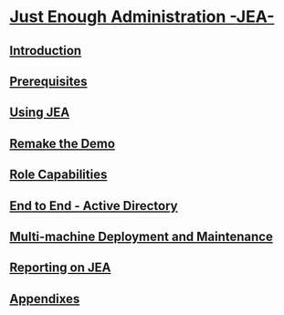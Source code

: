 # [Just Enough Administration -**JEA**-](README.md)
##  [Introduction](introduction.md)
##  [Prerequisites](prerequisites.md)
##  [Using JEA](using-jea.md)
##  [Remake the Demo](remake-the-demo-endpoint.md)
##  [Role Capabilities](role-capabilities.md)
##  [End to End - Active Directory](end-to-end---active-directory.md)
##  [Multi-machine Deployment and Maintenance](multi-machine-deployment-and-maintenance.md)
##  [Reporting on JEA](reporting-on-jea.md)
##  [Appendixes](appendix.md)
